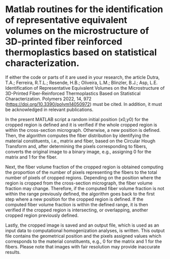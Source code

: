 # Matlab routines for the identification of representative equivalent volumes on the microstructure of 3D-printed fiber reinforced thermoplastics based on statistical characterization.

If either the code or parts of it are used in your research, the article Dutra, T.A.; Ferreira, R.T.L.; Resende, H.B.; Oliveira, L.M.; Blinzler, B.J.; Asp, L.E. Identification of Representative Equivalent Volumes on the Microstructure of 3D-Printed Fiber-Reinforced Thermoplastics Based on Statistical Characterization. Polymers 2022, 14, 972 (https://doi.org/10.3390/polym14050972) must be cited. In addition, it must be acknowledged in relevant publications.

In the present MATLAB script a random initial position (x0,y0) for the cropped region is defined and it is verified if the whole cropped region is within the cross-section micrograph. Otherwise, a new position is defined. Then, the algorithm computes the fiber distribution by identifying the material constituents, i.e., matrix and fiber, based on the Circular Hough Transform and, after determining the pixels corresponding to fibers, converts the original image to a binary image, e.g., assigning 0 for the matrix and 1 for the fiber.

Next, the fiber volume fraction of the cropped region is obtained computing the proportion of the number of pixels representing the fibers to the total number of pixels of cropped regions. Depending on the position where the region is cropped from the cross-section micrograph, the fiber volume fraction may change. Therefore, if the computed fiber volume fraction is not within the range previously defined, the algorithm goes back to the first step where a new position for the cropped region is defined. If the computed fiber volume fraction is within the defined range, it is then verified if the cropped region is intersecting, or overlapping, another cropped region previously defined.

Lastly, the cropped image is saved and an output file, which is used as an input data to computational homogenization analyses, is written. This output file contains the geometrical position and the pixels assigned values which corresponds to the material constituents, e.g., 0 for the matrix and 1 for the fibers. Please note that images with fair resolution may provide inaccurate results.
